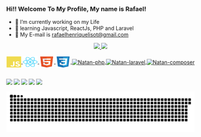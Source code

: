 ### Hi!! Welcome To My Profile, My name is Rafael!


- 🔭 I’m currently working on my Life
- 🌱 learning Javascript, ReactJs, PHP and Laravel
- 💬 My E-mail is rafaelhenriquelisot@gmail.com

<div align="center">
  <a href="https://github.com/rafaelhlisot">
  <img height="180em" src="https://github-readme-stats.vercel.app/api?username=rafaelhlisot&show_icons=true&theme=radical&include_all_commits=true&count_private=true"/>
  <img height="180em" src="https://github-readme-stats.vercel.app/api/top-langs/?username=rafaelhlisot&layout=compact&langs_count=8&theme=tokyonight&count_private=true"/>
</div>
<div style="display: inline_block"><br>
  <img align="center" alt="Natan-Js" height="30" width="40" src="https://raw.githubusercontent.com/devicons/devicon/master/icons/javascript/javascript-plain.svg" />
  <img align="center" alt="Natan-React" height="30" width="40" src="https://raw.githubusercontent.com/devicons/devicon/master/icons/react/react-original.svg" />
  <img align="center" alt="Natan-HTML" height="30" width="40" src="https://raw.githubusercontent.com/devicons/devicon/master/icons/html5/html5-original.svg" />
  <img align="center" alt="Natan-CSS" height="30" width="40" src="https://raw.githubusercontent.com/devicons/devicon/master/icons/css3/css3-original.svg" />
  <img align="center" alt="Natan-php" height="30" width="40"src="https://cdn.jsdelivr.net/gh/devicons/devicon/icons/php/php-plain.svg" />
  <img align="center" alt="Natan-laravel" height="30" width="40" src="https://cdn.jsdelivr.net/gh/devicons/devicon/icons/laravel/laravel-plain-wordmark.svg" />
  <img align="center" alt="Natan-composer" height="30" width="40" src="https://cdn.jsdelivr.net/gh/devicons/devicon/icons/composer/composer-original.svg" />
</div>
  
  ##
  
 <div>
    <a href="https://instagram.com/rafaelhlisot" target="_blank"><img src="https://img.shields.io/badge/-Instagram-%23E4405F?style=for-the-badge&logo=instagram&                      logoColor=white" target="_blank" /></a>
   <a href="https://www.facebook.com/rafaelhlisot" target="_blank"><img src="https://img.shields.io/badge/Facebook-1877F2?style=for-the-badge&logo=facebook&logoColor=white" target="blank"></a>
    <a href="https://discord.gg/C5t8QWaQbQ" target="_blank"><img src="https://img.shields.io/badge/Discord-7289DA?style=for-the-badge&logo=discord&logoColor=white"                   target="blank"></a> 
    <a href = "mailto:rafaelhenriquelisot@gmail.com"><img src="https://img.shields.io/badge/Gmail-D14836?style=for-the-badge&logo=gmail&logoColor=white" target="_blank"/></a>
    <a href="https://www.linkedin.com/in/rafaelhlisot/" target="_blank"><img src="https://img.shields.io/badge/-LinkedIn-%230077B5?style=for-the-badge&                logo=linkedin&logoColor=white" target="_blank" /></a> 
  </div>
  
  ![Snake animation](https://github.com/rafaelhlisot/rafaelhlisot/blob/output/github-contribution-grid-snake.svg)
